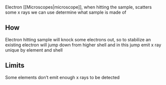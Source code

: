 Electron [[Microscopes|microscope]], when hitting the sample, scatters some x rays we can use determine what sample is made of

## How
Electron hitting sample will knock some electrons out, so to stabilize an existing electron will jump down from higher shell and in this jump emit x ray unique by element and shell

## Limits
Some elements don’t emit enough x rays to be detected